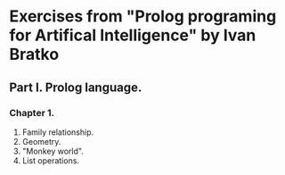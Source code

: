 # Exercises from "Prolog programing for Artifical Intelligence" by Ivan Bratko

## Part I. Prolog language.

### Chapter 1.

1. Family relationship.
2. Geometry.
3. "Monkey world".
4. List operations.